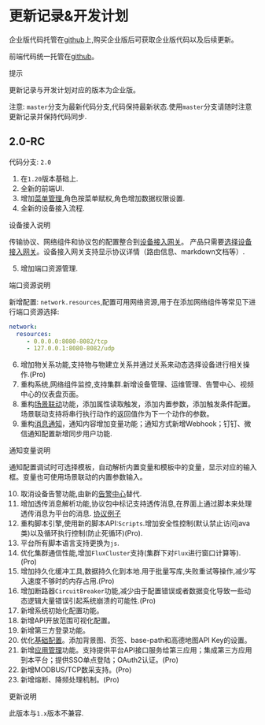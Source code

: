# 更新记录&开发计划

企业版代码托管在[github](https://github.com/jetlinks-v2)上,购买企业版后可获取企业版代码以及后续更新。

前端代码统一托管在[github](https://github.com/jetlinks/jetlinks-ui-vue)。

<div class='explanation info'>
  <p class='explanation-title-warp'> 
    <span class='iconfont icon-tishi explanation-icon'></span>
    <span class='explanation-title font-weight'>提示</span>
  </p>

更新记录与开发计划对应的版本为企业版。

</div>

注意: `master`分支为最新代码分支,代码保持最新状态.使用`master`分支请随时注意更新记录并保持代码同步.

## 2.0-RC

代码分支: `2.0`

1. 在`1.20`版本基础上.
2. 全新的前端UI.
3. 增加[菜单管理](/System_settings/Basic_configuration13.html#菜单管理),角色按菜单赋权,角色增加数据权限设置.
4. 全新的设备接入流程.

<div class='explanation primary'>
  <p class='explanation-title-warp'>
    <span class='iconfont icon-bangzhu explanation-icon'></span>
    <span class='explanation-title font-weight'>设备接入说明</span>
  </p>

传输协议、网络组件和协议包的配置整合到[设备接入网关](/Mocha_ITOM/Device_access_gateway5.1.html#设备接入网关)。
产品只需要[选择设备接入网关](/device_management/product4.1.html#设备接入)。设备接入网关支持显示协议详情（路由信息、markdown文档等）.

</div>

5. 增加端口资源管理.

<div class='explanation primary'>
  <p class='explanation-title-warp'>
    <span class='iconfont icon-bangzhu explanation-icon'></span>
    <span class='explanation-title font-weight'>端口资源说明</span>
  </p>

新增配置: `network.resources`,配置可用网络资源,用于在添加网络组件等常见下进行端口资源选择:
```yml
network:
  resources:
     - 0.0.0.0:8080-8082/tcp
     - 127.0.0.1:8080-8082/udp
```

</div>

6. 增加物关系功能,支持物与物建立关系并通过关系来动态选择设备进行相关操作.(Pro)
7. 重构系统,网络组件监控,支持集群.新增设备管理、运维管理、告警中心、视频中心的仪表盘页面。
8. 重构[场景联动](/Rule_engine/Rule%20engine9.html#场景联动)功能，添加属性读取触发，添加内置参数，添加触发条件配置。场景联动支持将串行执行动作的返回值作为下一个动作的参数。
9. 重构[消息通知](/Notification_management/Notification_management7.html)，通知内容增加变量功能；通知方式新增Webhook；钉钉、微信通知配置新增同步用户功能.

<div class='explanation primary'>
  <p class='explanation-title-warp'>
    <span class='iconfont icon-bangzhu explanation-icon'></span>
    <span class='explanation-title font-weight'>通知变量说明</span>
  </p>

通知配置调试时可选择模板，自动解析内置变量和模板中的变量，显示对应的输入框。变量也可使用场景联动的内置参数输入。

</div>

10. 取消设备告警功能,由新的[告警中心](/Alarm_Center/Alarm_configuration6.1.html#告警配置)替代.
11. 增加透传消息解析功能,协议包中标记支持透传消息,在界面上通过脚本来处理透传消息为平台的消息. [协议例子](https://github.com/jetlinks/transparent-protocol)
12. 重构脚本引擎,使用新的脚本API:`Scripts`.增加安全性控制(默认禁止访问java类)以及循环执行控制(防止死循环)(Pro).
13. 平台所有脚本语言支持更换为`js`.
14. 优化集群通信性能,增加`FluxCluster`支持(集群下对`Flux`进行窗口计算等).(Pro)
15. 增加持久化缓冲工具,数据持久化到本地.用于批量写库,失败重试等操作,减少写入速度不够时的内存占用.(Pro)
16. 增加断路器`CircuitBreaker`功能,减少由于配置错误或者数据变化导致一些动态逻辑大量错误引起系统崩溃的可能性.(Pro)
17. 新增系统初始化配置功能。
18. 新增API开放范围可视化配置。
19. 新增第三方登录功能。
20. 优化[基础配置](/Personal_Center/Personal_Center.html#基础配置)。添加背景图、页签、base-path和高德地图API Key的设置。
21. 新增[应用管理](/Personal_Center/Personal_Center.html#应用管理)功能。支持提供平台API接口服务给第三应用；集成第三方应用到本平台；提供SSO单点登陆；OAuth2认证。(Pro)
22. 新增MODBUS/TCP数采支持。(Pro)
23. 新增熔断、降频处理机制。(Pro)

<div class='explanation warning'>
  <p class='explanation-title-warp'>
    <span class='iconfont icon-jinggao explanation-icon'></span>
    <span class='explanation-title font-weight'>更新说明</span>
  </p>

此版本与`1.x`版本不兼容.

</div>
